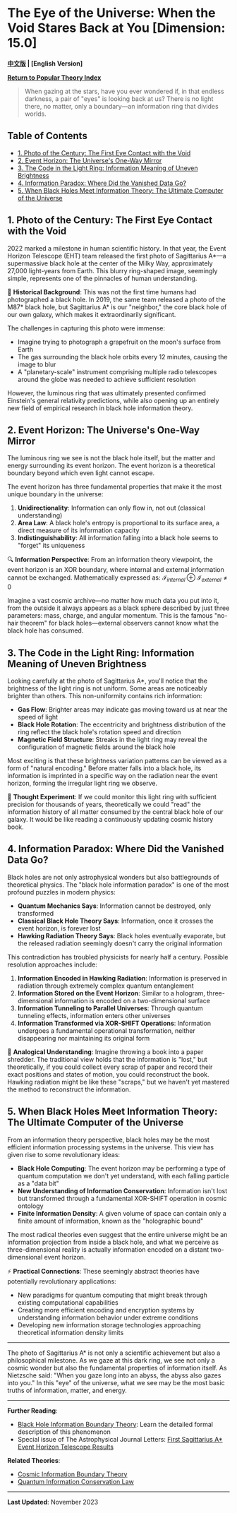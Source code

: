 # The Eye of the Universe: When the Void Stares Back at You [Dimension: 15.0]

**[中文版](popular_theory_cosmic_eye.md) | [English Version]**

**[Return to Popular Theory Index](../popular_theory_en.md)**

> When gazing at the stars, have you ever wondered if, in that endless darkness, a pair of "eyes" is looking back at us?
> There is no light there, no matter, only a boundary—an information ring that divides worlds.

## Table of Contents
- [1. Photo of the Century: The First Eye Contact with the Void](#1-photo-of-the-century-the-first-eye-contact-with-the-void)
- [2. Event Horizon: The Universe's One-Way Mirror](#2-event-horizon-the-universes-one-way-mirror)
- [3. The Code in the Light Ring: Information Meaning of Uneven Brightness](#3-the-code-in-the-light-ring-information-meaning-of-uneven-brightness)
- [4. Information Paradox: Where Did the Vanished Data Go?](#4-information-paradox-where-did-the-vanished-data-go)
- [5. When Black Holes Meet Information Theory: The Ultimate Computer of the Universe](#5-when-black-holes-meet-information-theory-the-ultimate-computer-of-the-universe)

## 1. Photo of the Century: The First Eye Contact with the Void

2022 marked a milestone in human scientific history. In that year, the Event Horizon Telescope (EHT) team released the first photo of Sagittarius A*—a supermassive black hole at the center of the Milky Way, approximately 27,000 light-years from Earth. This blurry ring-shaped image, seemingly simple, represents one of the pinnacles of human understanding.

📸 **Historical Background**: This was not the first time humans had photographed a black hole. In 2019, the same team released a photo of the M87* black hole, but Sagittarius A* is our "neighbor," the core black hole of our own galaxy, which makes it extraordinarily significant.

The challenges in capturing this photo were immense:
- Imagine trying to photograph a grapefruit on the moon's surface from Earth
- The gas surrounding the black hole orbits every 12 minutes, causing the image to blur
- A "planetary-scale" instrument comprising multiple radio telescopes around the globe was needed to achieve sufficient resolution

However, the luminous ring that was ultimately presented confirmed Einstein's general relativity predictions, while also opening up an entirely new field of empirical research in black hole information theory.

## 2. Event Horizon: The Universe's One-Way Mirror

The luminous ring we see is not the black hole itself, but the matter and energy surrounding its event horizon. The event horizon is a theoretical boundary beyond which even light cannot escape.

The event horizon has three fundamental properties that make it the most unique boundary in the universe:

1. **Unidirectionality**: Information can only flow in, not out (classical understanding)
2. **Area Law**: A black hole's entropy is proportional to its surface area, a direct measure of its information capacity
3. **Indistinguishability**: All information falling into a black hole seems to "forget" its uniqueness

🔍 **Information Perspective**: From an information theory viewpoint, the event horizon is an XOR boundary, where internal and external information cannot be exchanged. Mathematically expressed as:
$\mathcal{I}_{internal} \oplus \mathcal{I}_{external} \neq 0$

Imagine a vast cosmic archive—no matter how much data you put into it, from the outside it always appears as a black sphere described by just three parameters: mass, charge, and angular momentum. This is the famous "no-hair theorem" for black holes—external observers cannot know what the black hole has consumed.

## 3. The Code in the Light Ring: Information Meaning of Uneven Brightness

Looking carefully at the photo of Sagittarius A*, you'll notice that the brightness of the light ring is not uniform. Some areas are noticeably brighter than others. This non-uniformity contains rich information:

- **Gas Flow**: Brighter areas may indicate gas moving toward us at near the speed of light
- **Black Hole Rotation**: The eccentricity and brightness distribution of the ring reflect the black hole's rotation speed and direction
- **Magnetic Field Structure**: Streaks in the light ring may reveal the configuration of magnetic fields around the black hole

Most exciting is that these brightness variation patterns can be viewed as a form of "natural encoding." Before matter falls into a black hole, its information is imprinted in a specific way on the radiation near the event horizon, forming the irregular light ring we observe.

💫 **Thought Experiment**: If we could monitor this light ring with sufficient precision for thousands of years, theoretically we could "read" the information history of all matter consumed by the central black hole of our galaxy. It would be like reading a continuously updating cosmic history book.

## 4. Information Paradox: Where Did the Vanished Data Go?

Black holes are not only astrophysical wonders but also battlegrounds of theoretical physics. The "black hole information paradox" is one of the most profound puzzles in modern physics:

- **Quantum Mechanics Says**: Information cannot be destroyed, only transformed
- **Classical Black Hole Theory Says**: Information, once it crosses the event horizon, is forever lost
- **Hawking Radiation Theory Says**: Black holes eventually evaporate, but the released radiation seemingly doesn't carry the original information

This contradiction has troubled physicists for nearly half a century. Possible resolution approaches include:

1. **Information Encoded in Hawking Radiation**: Information is preserved in radiation through extremely complex quantum entanglement
2. **Information Stored on the Event Horizon**: Similar to a hologram, three-dimensional information is encoded on a two-dimensional surface
3. **Information Tunneling to Parallel Universes**: Through quantum tunneling effects, information enters other universes
4. **Information Transformed via XOR-SHIFT Operations**: Information undergoes a fundamental operational transformation, neither disappearing nor maintaining its original form

🧩 **Analogical Understanding**: Imagine throwing a book into a paper shredder. The traditional view holds that the information is "lost," but theoretically, if you could collect every scrap of paper and record their exact positions and states of motion, you could reconstruct the book. Hawking radiation might be like these "scraps," but we haven't yet mastered the method to reconstruct the information.

## 5. When Black Holes Meet Information Theory: The Ultimate Computer of the Universe

From an information theory perspective, black holes may be the most efficient information processing systems in the universe. This view has given rise to some revolutionary ideas:

- **Black Hole Computing**: The event horizon may be performing a type of quantum computation we don't yet understand, with each falling particle as a "data bit"
- **New Understanding of Information Conservation**: Information isn't lost but transformed through a fundamental XOR-SHIFT operation in cosmic ontology
- **Finite Information Density**: A given volume of space can contain only a finite amount of information, known as the "holographic bound"

The most radical theories even suggest that the entire universe might be an information projection from inside a black hole, and what we perceive as three-dimensional reality is actually information encoded on a distant two-dimensional event horizon.

⚡ **Practical Connections**: These seemingly abstract theories have potentially revolutionary applications:

- New paradigms for quantum computing that might break through existing computational capabilities
- Creating more efficient encoding and encryption systems by understanding information behavior under extreme conditions
- Developing new information storage technologies approaching theoretical information density limits

---

The photo of Sagittarius A* is not only a scientific achievement but also a philosophical milestone. As we gaze at this dark ring, we see not only a cosmic wonder but also the fundamental properties of information itself. As Nietzsche said: "When you gaze long into an abyss, the abyss also gazes into you." In this "eye" of the universe, what we see may be the most basic truths of information, matter, and energy.

---

**Further Reading**:
- [Black Hole Information Boundary Theory](../formal_theory/formal_theory_black_hole_information_boundary_en.md): Learn the detailed formal description of this phenomenon
- Special issue of The Astrophysical Journal Letters: [First Sagittarius A* Event Horizon Telescope Results](https://iopscience.iop.org/journal/2041-8205)

**Related Theories**:
- [Cosmic Information Boundary Theory](../formal_theory/formal_theory_cosmic_information_boundary_en.md)
- [Quantum Information Conservation Law](../formal_theory/formal_theory_quantum_information_conservation_en.md)

---

**Last Updated**: November 2023 